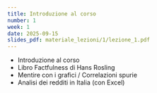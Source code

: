 ```yaml
---
title: Introduzione al corso
number: 1
week: 1
date: 2025-09-15
slides_pdf: materiale_lezioni/1/lezione_1.pdf
---
```


- Introduzione al corso
- Libro Factfulness di Hans Rosling
- Mentire con i grafici / Correlazioni spurie
- Analisi dei redditi in Italia (con Excel)